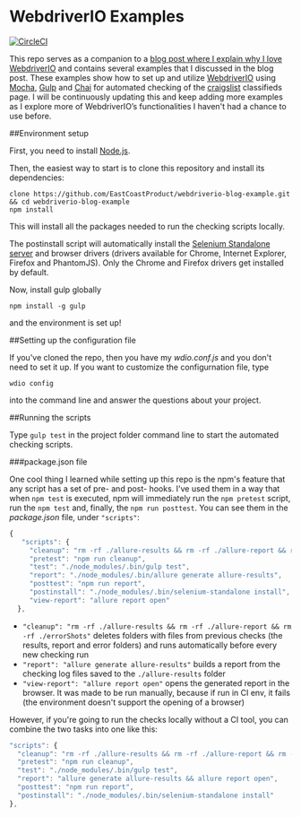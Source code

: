 
# WebdriverIO Examples 

[![CircleCI](https://circleci.com/gh/EastCoastProduct/webdriverio-blog-example.svg?style=svg)](https://circleci.com/gh/EastCoastProduct/webdriverio-blog-example)

This repo serves as a companion to a [blog post where I explain why I love WebdriverIO](https://blog.eastcoastproduct.com/webdriverio-why-and-how-to-use-it-for-testing) and contains several examples that I discussed in the blog post. These examples show how to set up and utilize [WebdriverIO](http://webdriver.io/) using [Mocha](https://mochajs.org/), [Gulp](http://gulpjs.com/) and [Chai](http://chaijs.com/) for automated checking of the [craigslist](https://boston.craigslist.org/) classifieds page. I will be continuously updating this and keep adding more examples as I explore more of WebdriverIO’s functionalities I haven't had a chance to use before.

##Environment setup

First, you need to install [Node.js](https://nodejs.org/en/).

Then, the easiest way to start is to clone this repository and install its dependencies:

```
clone https://github.com/EastCoastProduct/webdriverio-blog-example.git && cd webdriverio-blog-example
npm install
``` 

This will install all the packages needed to run the checking scripts locally.

The postinstall script will automatically install the [Selenium Standalone server](http://www.seleniumhq.org/download/) and browser drivers (drivers available for Chrome, Internet Explorer, Firefox and PhantomJS). Only the Chrome and Firefox drivers get installed by default.

Now, install gulp globally 
```
npm install -g gulp
```
and the environment is set up!

##Setting up the configuration file

If you've cloned the repo, then you have my *wdio.conf.js* and you don't need to set it up. If you want to customize the configurnation file, type
```
wdio config
```
into the command line and answer the questions about your project.

##Running the scripts

Type ```gulp test``` in the project folder command line to start the automated checking scripts.

###package.json file

One cool thing I learned while setting up this repo is the npm's feature that any script has a set of pre- and post- hooks. I've used them in a way that when ```npm test``` is executed, npm will immediately run the ```npm pretest``` script, run the ```npm test``` and, finally, the ```npm run posttest```. You can see them in the *package.json* file, under ```"scripts"```:

```javascript
{
   "scripts": {
     "cleanup": "rm -rf ./allure-results && rm -rf ./allure-report && rm -rf ./errorShots",
     "pretest": "npm run cleanup",
     "test": "./node_modules/.bin/gulp test",
     "report": "./node_modules/.bin/allure generate allure-results",
     "posttest": "npm run report",
     "postinstall": "./node_modules/.bin/selenium-standalone install",
     "view-report": "allure report open"
  },
```

* ```"cleanup": "rm -rf ./allure-results && rm -rf ./allure-report && rm -rf ./errorShots"``` deletes folders with files from previous checks (the results, report and error folders) and runs automatically before every new checking run 
* ```"report": "allure generate allure-results"``` builds a report from the checking log files saved to the ```./allure-results``` folder
* ```"view-report": "allure report open"``` opens the generated report in the browser. It was made to be run manually, because if run in CI env, it fails (the environment doesn't support the opening of a browser)

However, if you're going to run the checks locally without a CI tool, you can combine the two tasks into one like this:

```javascript
"scripts": {
  "cleanup": "rm -rf ./allure-results && rm -rf ./allure-report && rm -rf ./errorShots",
  "pretest": "npm run cleanup",
  "test": "./node_modules/.bin/gulp test",
  "report": "allure generate allure-results && allure report open",
  "posttest": "npm run report",
  "postinstall": "./node_modules/.bin/selenium-standalone install"
},
```
